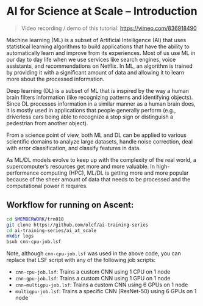 # AI for Science at Scale – Introduction

> Video recording / demo of this tutorial: https://vimeo.com/836918490

Machine learning (ML) is a subset of Artificial Intelligence (AI) that uses statistical learning algorithms to build applications that have the ability to automatically learn and improve from its experiences. Most of us use ML in our day to day life when we use services like search engines, voice assistants, and recommendations on Netflix. In ML, an algorithm is trained by providing it with a significant amount of data and allowing it to learn more about the processed information.

Deep learning (DL) is a subset of ML that is inspired by the way a human brain filters information (like recognizing patterns and identifying objects). Since DL processes information in a similar manner as a human brain does, it is mostly used in applications that people generally perform (e.g., driverless cars being able to recognize a stop sign or distinguish a pedestrian from another object).

From a science point of view, both ML and DL can be applied to various scientific domains to analyze large datasets, handle noise correction, deal with error classification, and classify features in data.

As ML/DL models evolve to keep up with the complexity of the real world, a supercomputer’s resources get more and more valuable. In high-performance computing (HPC), ML/DL is getting more and more popular because of the sheer amount of data that needs to be processed and the computational power it requires.

## Workflow for running on Ascent:

```bash
cd $MEMBERWORK/trn018
git clone https://github.com/olcf/ai-training-series
cd ai-training-series/ai_at_scale
mkdir logs
bsub cnn-cpu-job.lsf
```

Note, although `cnn-cpu-job.lsf` was used in the above code, you can replace that LSF script with any of the following job scripts:

* `cnn-cpu-job.lsf`: Trains a custom CNN using 1 CPU on 1 node
* `cnn-gpu-job.lsf`: Trains a custom CNN using 1 GPU on 1 node
* `cnn-multigpu-job.lsf`: Trains a custom CNN using 6 GPUs on 1 node 
* `multigpu-job.lsf`: Trains a specific CNN (ResNet-50) using 6 GPUs on 1 node
